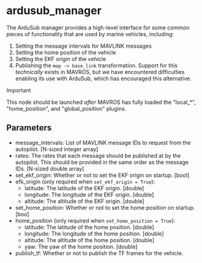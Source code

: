 # ardusub_manager

The ArduSub manager provides a high-level interface for some common pieces
of functionality that are used by marine vehicles, including:

1. Setting the message intervals for MAVLINK messages
2. Setting the home position of the vehicle
3. Setting the EKF origin of the vehicle
4. Publishing the `map -> base_link` transformation. Support for this
   *technically* exists in MAVROS, but we have encountered difficulties
   enabling its use with ArduSub, which has encouraged this alternative.

> [!IMPORTANT]
> This node should be launched *after* MAVROS has fully loaded the "local_*",
> "home_position", and "global_position" plugins.

## Parameters

* message_intervals: List of MAVLINK message IDs to request from the autopilot.
  [N-sized integer array]
* rates: The rates that each message should be published at by the autopilot.
  This should be provided in the same order as the message IDs. [N-sized double
  array]
* set_ekf_origin: Whether or not to set the EKF origin on startup. [bool]
* efk_origin (only required when `set_ekf_origin = True`):
  * latitude: The latitude of the EKF origin. [double]
  * longitude: The longitude of the EKF origin. [double]
  * altitude: The altitude of the EKF origin. [double]
* set_home_position: Whether or not to set the home position on startup. [boo]
* home_position (only required when `set_home_position = True`):
  * latitude: The latitude of the home position. [double]
  * longitude: The longitude of the home position. [double]
  * altitude: The altitude of the home position. [double]
  * yaw: The yaw of the home position. [double]
* publish_tf: Whether or not to publish the TF frames for the vehicle.
